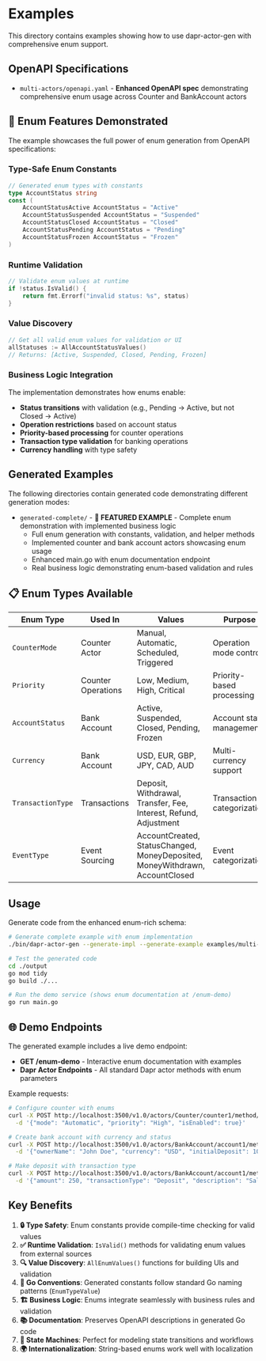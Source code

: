 # Examples

This directory contains examples showing how to use dapr-actor-gen with comprehensive enum support.

## OpenAPI Specifications

- `multi-actors/openapi.yaml` - **Enhanced OpenAPI spec** demonstrating comprehensive enum usage across Counter and BankAccount actors

## 🎯 Enum Features Demonstrated

The example showcases the full power of enum generation from OpenAPI specifications:

### **Type-Safe Enum Constants**
```go
// Generated enum types with constants
type AccountStatus string
const (
    AccountStatusActive AccountStatus = "Active"
    AccountStatusSuspended AccountStatus = "Suspended"
    AccountStatusClosed AccountStatus = "Closed"
    AccountStatusPending AccountStatus = "Pending"
    AccountStatusFrozen AccountStatus = "Frozen"
)
```

### **Runtime Validation**
```go
// Validate enum values at runtime
if !status.IsValid() {
    return fmt.Errorf("invalid status: %s", status)
}
```

### **Value Discovery**
```go
// Get all valid enum values for validation or UI
allStatuses := AllAccountStatusValues()
// Returns: [Active, Suspended, Closed, Pending, Frozen]
```

### **Business Logic Integration**
The implementation demonstrates how enums enable:
- **Status transitions** with validation (e.g., Pending → Active, but not Closed → Active)
- **Operation restrictions** based on account status
- **Priority-based processing** for counter operations
- **Transaction type validation** for banking operations
- **Currency handling** with type safety

## Generated Examples

The following directories contain generated code demonstrating different generation modes:

- `generated-complete/` - **🌟 FEATURED EXAMPLE** - Complete enum demonstration with implemented business logic
  - Full enum generation with constants, validation, and helper methods
  - Implemented counter and bank account actors showcasing enum usage
  - Enhanced main.go with enum documentation endpoint
  - Real business logic demonstrating enum-based validation and rules

## 📋 Enum Types Available

| Enum Type | Used In | Values | Purpose |
|-----------|---------|--------|---------|
| `CounterMode` | Counter Actor | Manual, Automatic, Scheduled, Triggered | Operation mode control |
| `Priority` | Counter Operations | Low, Medium, High, Critical | Priority-based processing |
| `AccountStatus` | Bank Account | Active, Suspended, Closed, Pending, Frozen | Account state management |
| `Currency` | Bank Account | USD, EUR, GBP, JPY, CAD, AUD | Multi-currency support |
| `TransactionType` | Transactions | Deposit, Withdrawal, Transfer, Fee, Interest, Refund, Adjustment | Transaction categorization |
| `EventType` | Event Sourcing | AccountCreated, StatusChanged, MoneyDeposited, MoneyWithdrawn, AccountClosed | Event categorization |

## Usage

Generate code from the enhanced enum-rich schema:

```bash
# Generate complete example with enum implementation
./bin/dapr-actor-gen --generate-impl --generate-example examples/multi-actors/openapi.yaml ./output

# Test the generated code
cd ./output
go mod tidy
go build ./...

# Run the demo service (shows enum documentation at /enum-demo)
go run main.go
```

## 🌐 Demo Endpoints

The generated example includes a live demo endpoint:

- **GET /enum-demo** - Interactive enum documentation with examples
- **Dapr Actor Endpoints** - All standard Dapr actor methods with enum parameters

Example requests:
```bash
# Configure counter with enums
curl -X POST http://localhost:3500/v1.0/actors/Counter/counter1/method/Configure \
  -d '{"mode": "Automatic", "priority": "High", "isEnabled": true}'

# Create bank account with currency and status
curl -X POST http://localhost:3500/v1.0/actors/BankAccount/account1/method/CreateAccount \
  -d '{"ownerName": "John Doe", "currency": "USD", "initialDeposit": 100, "initialStatus": "Pending"}'

# Make deposit with transaction type
curl -X POST http://localhost:3500/v1.0/actors/BankAccount/account1/method/Deposit \
  -d '{"amount": 250, "transactionType": "Deposit", "description": "Salary deposit"}'
```

## Key Benefits

1. **🔒 Type Safety**: Enum constants provide compile-time checking for valid values
2. **✅ Runtime Validation**: `IsValid()` methods for validating enum values from external sources
3. **🔍 Value Discovery**: `AllEnumValues()` functions for building UIs and validation
4. **📝 Go Conventions**: Generated constants follow standard Go naming patterns (`EnumTypeValue`)
5. **🏗️ Business Logic**: Enums integrate seamlessly with business rules and validation
6. **📚 Documentation**: Preserves OpenAPI descriptions in generated Go code
7. **🔄 State Machines**: Perfect for modeling state transitions and workflows
8. **🌍 Internationalization**: String-based enums work well with localization